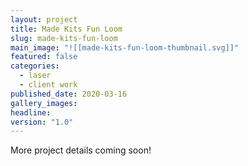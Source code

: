 ```yaml
---
layout: project
title: Made Kits Fun Loom
slug: made-kits-fun-loom
main_image: "![[made-kits-fun-loom-thumbnail.svg]]"
featured: false
categories:
  - laser
  - client work
published_date: 2020-03-16
gallery_images: 
headline: 
version: "1.0"
---
```


More project details coming soon!